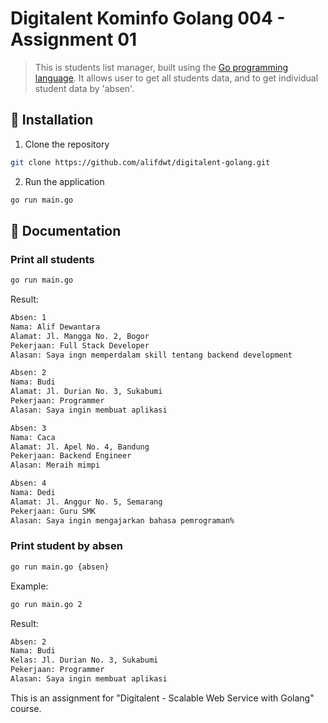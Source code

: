 # Digitalent Kominfo Golang 004 - Assignment 01

> This is students list manager, built using the [Go programming language](https://golang.org). It allows user to get all students data, and to get individual student data by 'absen'.

## 🧰 Installation

1. Clone the repository

```bash
git clone https://github.com/alifdwt/digitalent-golang.git
```

2. Run the application

```bash
go run main.go
```

## 📝 Documentation

### Print all students

```bash
go run main.go
```

Result:

```bash
Absen: 1
Nama: Alif Dewantara
Alamat: Jl. Mangga No. 2, Bogor
Pekerjaan: Full Stack Developer
Alasan: Saya ingn memperdalam skill tentang backend development

Absen: 2
Nama: Budi
Alamat: Jl. Durian No. 3, Sukabumi
Pekerjaan: Programmer
Alasan: Saya ingin membuat aplikasi

Absen: 3
Nama: Caca
Alamat: Jl. Apel No. 4, Bandung
Pekerjaan: Backend Engineer
Alasan: Meraih mimpi

Absen: 4
Nama: Dedi
Alamat: Jl. Anggur No. 5, Semarang
Pekerjaan: Guru SMK
Alasan: Saya ingin mengajarkan bahasa pemrograman%
```

### Print student by absen

```bash
go run main.go {absen}
```

Example:

```bash
go run main.go 2
```

Result:

```bash
Absen: 2
Nama: Budi
Kelas: Jl. Durian No. 3, Sukabumi
Pekerjaan: Programmer
Alasan: Saya ingin membuat aplikasi
```

This is an assignment for "Digitalent - Scalable Web Service with Golang" course.
